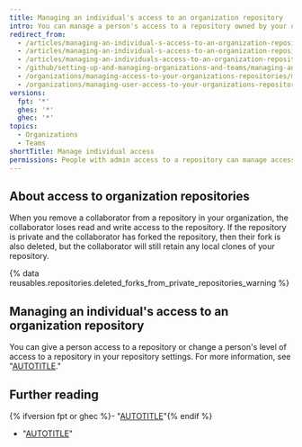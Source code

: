 ```yaml
---
title: Managing an individual's access to an organization repository
intro: You can manage a person's access to a repository owned by your organization.
redirect_from:
  - /articles/managing-an-individual-s-access-to-an-organization-repository-early-access-program
  - /articles/managing-an-individual-s-access-to-an-organization-repository
  - /articles/managing-an-individuals-access-to-an-organization-repository
  - /github/setting-up-and-managing-organizations-and-teams/managing-an-individuals-access-to-an-organization-repository
  - /organizations/managing-access-to-your-organizations-repositories/managing-an-individuals-access-to-an-organization-repository
  - /organizations/managing-user-access-to-your-organizations-repositories/managing-an-individuals-access-to-an-organization-repository
versions:
  fpt: '*'
  ghes: '*'
  ghec: '*'
topics:
  - Organizations
  - Teams
shortTitle: Manage individual access
permissions: People with admin access to a repository can manage access to the repository.
---
```


## About access to organization repositories

When you remove a collaborator from a repository in your organization, the collaborator loses read and write access to the repository. If the repository is private and the collaborator has forked the repository, then their fork is also deleted, but the collaborator will still retain any local clones of your repository.

{% data reusables.repositories.deleted_forks_from_private_repositories_warning %}

## Managing an individual's access to an organization repository

You can give a person access to a repository or change a person's level of access to a repository in your repository settings. For more information, see "[AUTOTITLE](/repositories/managing-your-repositorys-settings-and-features/managing-repository-settings/managing-teams-and-people-with-access-to-your-repository)."

## Further reading

{% ifversion fpt or ghec %}- "[AUTOTITLE](/communities/moderating-comments-and-conversations/limiting-interactions-in-your-repository)"{% endif %}
- "[AUTOTITLE](/organizations/managing-user-access-to-your-organizations-repositories/managing-repository-roles/repository-roles-for-an-organization)"
